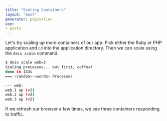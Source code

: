 ```yaml
---
title: "Scaling Containers"
layout: "post"
generator: pagination
use:
- posts
---
```

Let's try scaling up more containers of our app. Pick either the Ruby or PHP application
and `cd` into the application directory. Then we can scale using the `deis scale` command:

```sh
$ deis scale web=3
Scaling processes... but first, coffee!
done in 133s
=== <random>-<words> Processes

--- web:
web.1 up (v2)
web.2 up (v2)
web.3 up (v2)
```

If we refresh our browser a few times, we see three containers responding to traffic.
